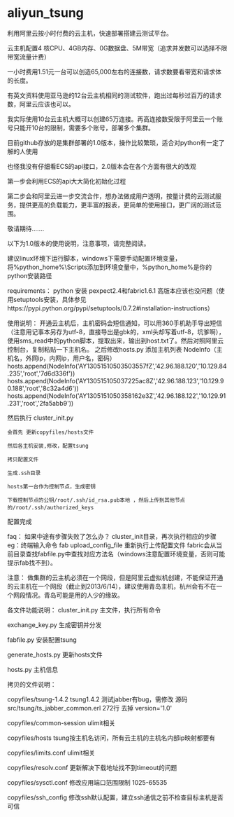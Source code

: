 aliyun_tsung
============

利用阿里云按小时付费的云主机，快速部署搭建云测试平台。

云主机配置4 核CPU、4GB内存、0G数据盘、5M带宽（追求并发数可以选择不限带宽流量计费）

 一小时费用1.51元一台可以创造65,000左右的连接数，请求数要看带宽和请求体的长度。
 
 有英文资料使用亚马逊的12台云主机相同的测试软件，跑出过每秒过百万的请求数，阿里云应该也可以。
 
 我实际使用10台云主机大概可以创建65万连接。再高连接数受限于阿里云一个账号只能开10台的限制，需要多个账号，部署多个集群。

目前github存放的是集群部署的1.0版本，操作比较繁琐，适合对python有一定了解的人使用

也怪我没有仔细看ECS的api接口，2.0版本会在各个方面有很大的改观


第一步会利用ECS的api大大简化初始化过程

第二步会和阿里云进一步交流合作，想办法做成用户透明，按量计费的云测试服务，提供更高的负载能力，更丰富的报表，更简单的使用接口，更广阔的测试范围。

敬请期待.......

以下为1.0版本的使用说明，注意事项，请完整阅读。

建议linux环境下运行脚本，windows下需要手动配置环境变量，将%python_home%\Scripts添加到环境变量中，%python_home%是你的python安装路径

requirements：
python 安装 pexpect2.4和fabric1.6.1 高版本应该也没问题（使用setuptools安装，具体参见https://pypi.python.org/pypi/setuptools/0.7.2#installation-instructions）



使用说明：
开通云主机后，主机密码会短信通知，可以用360手机助手导出短信（注意用记事本另存为utf-8，直接导出是gbk的，xml头却写着utf-8，坑爹啊），使用sms_read中的python脚本，提取出来，输出到host.txt了。然后对照阿里云控制台，复制粘贴一下主机名。
之后修改hosts.py
	添加主机列表 NodeInfo（主机名，外网ip，内网ip，用户名，密码）
	hosts.append(NodeInfo('AY13051510503503557fZ','42.96.188.120','10.129.84.235','root','7d6d336f'))
	hosts.append(NodeInfo('AY130515105037225ac8Z','42.96.188.123','10.129.90.188','root','8c32a4d6'))
	hosts.append(NodeInfo('AY1305151050358162e3Z','42.96.188.122','10.129.91.231','root','2fa5abb9'))

然后执行 cluster_init.py 

	会首先 更新copyfiles/hosts文件
	
	然后各主机安装,修改，配置tsung
	
	拷贝配置文件
	
	生成.ssh目录
	
	hosts第一台作为控制节点，生成密钥
	
	下载控制节点的公钥/root/.ssh/id_rsa.pub本地 ，然后上传到其他节点的/root/.ssh/authorized_keys
配置完成

faq：
如果中途有步骤失败了怎么办？
cluster_init目录，再次执行相应的步骤
eg：终端输入命令 fab upload_config_file 重新执行上传配置文件 
fabric会从当前目录查找fabfile.py中查找对应方法名（windows注意配置环境变量，否则可能提示fab找不到）。

注意：
做集群的云主机必须在一个网段，但是阿里云虚拟机创建，不能保证开通的云主机在一个网段（截止到2013/6/14），建议使用青岛主机，杭州会有不在一个网段情况。青岛可能是用的人少的缘故。

各文件功能说明：
cluster_init.py 主文件，执行所有命令

exchange_key.py 生成密钥并分发

fabfile.py 安装配置tsung

generate_hosts.py 更新hosts文件

hosts.py 主机信息


拷贝的文件说明：

copyfiles/tsung-1.4.2        tsung1.4.2 测试jabber有bug，需修改 源码 src/tsung/ts_jabber_common.erl  272行 去掉 version='1.0'

copyfiles/common-session     ulimit相关

copyfiles/hosts              tsung按主机名访问，所有云主机的主机名内部ip映射都要有

copyfiles/limits.conf        ulimit相关 

copyfiles/resolv.conf        更新解决下载地址找不到timeout的问题

copyfiles/sysctl.conf        修改应用端口范围限制 1025-65535

copyfiles/ssh_config         修改ssh默认配置，建立ssh通信之前不检查目标主机是否可信
